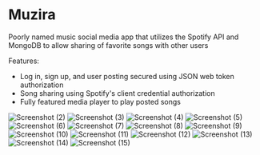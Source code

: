 # Muzira
Poorly named music social media app that utilizes the Spotify API and MongoDB to allow sharing of favorite songs with other users

Features:
 - Log in, sign up, and user posting secured using JSON web token authorization
 - Song sharing using Spotify's client credential authorization
 - Fully featured media player to play posted songs


![Screenshot (2)](https://user-images.githubusercontent.com/97247900/186484157-89a2cbd2-8ffd-4668-b456-b5d71725f31f.png)
![Screenshot (3)](https://user-images.githubusercontent.com/97247900/186484260-2ddc8378-4b53-45a1-9d31-e83a64ace4e5.png)
![Screenshot (4)](https://user-images.githubusercontent.com/97247900/186484280-57dbebae-8f46-4adf-b2af-b37d4a17c2c5.png)
![Screenshot (5)](https://user-images.githubusercontent.com/97247900/186484341-eb47dce1-3993-4bbf-a230-718e8aaacbc6.png)
![Screenshot (6)](https://user-images.githubusercontent.com/97247900/186484357-1ce12aec-f8bd-4595-a4e2-bd0468cca019.png)
![Screenshot (7)](https://user-images.githubusercontent.com/97247900/186484371-9ff08264-91a6-404f-a25b-8e05e7038e3c.png)
![Screenshot (8)](https://user-images.githubusercontent.com/97247900/186484383-efeb4a00-6f43-4a8b-b004-d81cdc693ad6.png)
![Screenshot (9)](https://user-images.githubusercontent.com/97247900/186484406-bfab4aa3-4fb7-4d96-8135-60cdfd5e6a86.png)
![Screenshot (10)](https://user-images.githubusercontent.com/97247900/186484419-f1905bfe-db5a-4fca-9d68-9575f663392e.png)
![Screenshot (11)](https://user-images.githubusercontent.com/97247900/186484430-01bf10be-1e1c-42ff-9b5e-a8dea1de72c2.png)
![Screenshot (12)](https://user-images.githubusercontent.com/97247900/186484438-ae35dc35-7588-44bc-8887-53adb5c74641.png)
![Screenshot (13)](https://user-images.githubusercontent.com/97247900/186484450-daacb46e-6ca3-42c3-9531-d11d18287940.png)
![Screenshot (14)](https://user-images.githubusercontent.com/97247900/186484510-b2e6f3ec-3681-4c0f-b708-c06b6f17dd26.png)
![Screenshot (15)](https://user-images.githubusercontent.com/97247900/186484518-8a24a557-0bd6-45b9-9783-ecd927e984ce.png)
